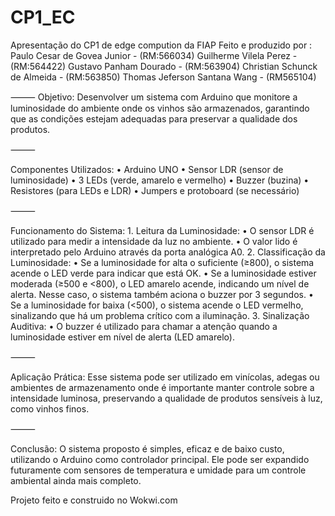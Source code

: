 # CP1_EC
Apresentação do CP1 de edge compution da FIAP
Feito e produzido por :
Paulo Cesar de Govea Junior - (RM:566034)
Guilherme Vilela Perez - (RM:564422)
Gustavo Panham Dourado - (RM:563904)
Christian Schunck de Almeida - (RM:563850)
Thomas Jeferson Santana Wang - (RM565104)


⸻
Objetivo:
Desenvolver um sistema com Arduino que monitore a luminosidade do ambiente onde os vinhos são armazenados, garantindo que as condições estejam adequadas para preservar a qualidade dos produtos.

⸻

Componentes Utilizados:
	•	Arduino UNO
	•	Sensor LDR (sensor de luminosidade)
	•	3 LEDs (verde, amarelo e vermelho)
	•	Buzzer (buzina)
	•	Resistores (para LEDs e LDR)
	•	Jumpers e protoboard (se necessário)

⸻

Funcionamento do Sistema:
	1.	Leitura da Luminosidade:
	•	O sensor LDR é utilizado para medir a intensidade da luz no ambiente.
	•	O valor lido é interpretado pelo Arduino através da porta analógica A0.
	2.	Classificação da Luminosidade:
	•	Se a luminosidade for alta o suficiente (≥800), o sistema acende o LED verde para indicar que está OK.
	•	Se a luminosidade estiver moderada (≥500 e <800), o LED amarelo acende, indicando um nível de alerta. Nesse caso, o sistema também aciona o buzzer por 3 segundos.
	•	Se a luminosidade for baixa (<500), o sistema acende o LED vermelho, sinalizando que há um problema crítico com a iluminação.
	3.	Sinalização Auditiva:
	•	O buzzer é utilizado para chamar a atenção quando a luminosidade estiver em nível de alerta (LED amarelo).

⸻

Aplicação Prática:
Esse sistema pode ser utilizado em vinícolas, adegas ou ambientes de armazenamento onde é importante manter controle sobre a intensidade luminosa, preservando a qualidade de produtos sensíveis à luz, como vinhos finos.

⸻

Conclusão:
O sistema proposto é simples, eficaz e de baixo custo, utilizando o Arduino como controlador principal. Ele pode ser expandido futuramente com sensores de temperatura e umidade para um controle ambiental ainda mais completo.




Projeto feito e construido no Wokwi.com
